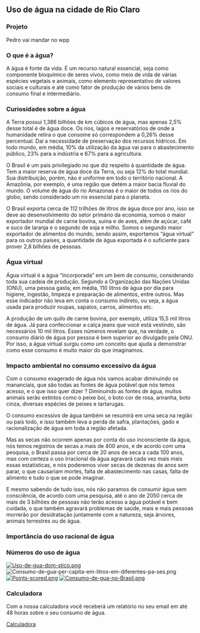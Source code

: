 ## Uso de água na cidade de Rio Claro
### Projeto
 Pedro vai mandar no wpp
 
### O que é a água?
A água é fonte da vida. É um recurso natural essencial, seja como componente bioquímico de seres vivos, como meio de vida de várias espécies vegetais e animais, como elemento representativo de valores sociais e culturais e até como fator de produção de vários bens de consumo final e intermediário.

### Curiosidades sobre a água

A Terra possui 1,386 bilhões de km cúbicos de água, mas apenas 2,5% desse total é de água doce. Os rios, lagos e reservatórios de onde a humanidade retira o que consome só correspondem a 0,26% desse percentual. Daí a necessidade de preservação dos recursos hídricos. Em todo mundo, em média, 10% da utilização da água vai para o abastecimento público, 23% para a indústria e 67% para a agricultura.

O Brasil é um país privilegiado no que diz respeito à quantidade de água. Tem a maior reserva de água doce da Terra, ou seja 12% do total mundial. Sua distribuição, porém, não é uniforme em todo o território nacional. A Amazônia, por exemplo, é uma região que detém a maior bacia fluvial do mundo. O volume de água do rio Amazonas é o maior de todos os rios do globo, sendo considerado um rio essencial para o planeta.

O Brasil exporta cerca de 112 trilhões de
litros de água doce por ano, isso se deve ao desenvolvimento do setor primário 
da economia, somos o maior exportador mundial de carne bovina, 
suína e de aves, além de açúcar, café e suco
de laranja e o segundo de soja e milho. Somos o segundo maior exportador de
alimentos do mundo, sendo assim, exportamos “água virtual” para os outros países,
a quantidade de água exportada é o suficiente para prover 2,8 bilhões de
pessoas.

### Água virtual

Água virtual é a água “incorporada” em um bem de consumo, considerando toda
sua cadeia de produção. Segundo a Organização das Nações Unidas (ONU), uma
pessoa gasta, em média, 110 litros de água por dia para higiene, ingestão, limpeza
e preparação de alimentos, entre outros. Mas esse indicador não leva em conta o
consumo indireto, ou seja, a água usada para produzir roupas, sapatos, carros,
alimentos etc.

A produção de um quilo de carne bovina, por exemplo, utiliza 15,5 mil litros de água.
Já para confeccionar a calça jeans que você está vestindo, são necessários 10 mil
litros. Esses números revelam que, na verdade, o consumo diário de água por
pessoa é bem superior ao divulgado pela ONU. Por isso, a água virtual surgiu como
um conceito que ajuda a demonstrar como esse consumo é muito maior do que
imaginamos.

### Impacto ambiental no consumo excessivo da água

Com o consumo exagerado de água nós vamos acabar diminuindo os mananciais, que são todas as fontes de água potável que nós temos acesso, e o que isso quer dizer ? Diminuindo as fontes de água, muitos animais serão extintos como o peixe boi, o boto cor de rosa, ariranha, boto cinza, diversas espécies de peixes e tartarugas.
	
  O consumo excessivo de água também se resumirá em uma seca na região ou país todo, e isso também leva a perda de safra, plantações, gado e racionalização de água em toda a região afetada.
	
  Mas as secas não ocorrem apenas por conta do uso inconsciente da água, nós temos registros de secas a mais de 400 anos, e de acordo com uma pesquisa, o Brasil passa por cerca de 20 anos de seca a cada 100 anos, mas com certeza o uso irracional da água agravará cada vez mais mais essas estatísticas, e nós poderemos viver secas de dezenas de anos sem parar, o que causariam mortes, falta de abastecimento nas casas, falta de alimento e tudo o que se pode imaginar.
	
  E mesmo sabendo de tudo isso, nós não paramos de consumir água sem consciência, de acordo com uma pesquisa, até o ano de 2050 cerca de mais de 3 bilhões de pessoas não terão acesso a água potável e bem cuidada, o que também agravará problemas de saúde, mais e mais pessoas morrerão por desidratação juntamente com a natureza, seja árvores, animais terrestres ou de água.

### Importância do uso racional de água


### Números do uso de água 
[![Uso-de-gua-dom-stico.png](https://i.postimg.cc/wjq3tJK0/Uso-de-gua-dom-stico.png)](https://postimg.cc/Cz2wXRxq)
![Consumo-de-gua-per-capita-em-litros-em-diferentes-pa-ses.png](https://i.postimg.cc/FR3hCs5Y/Consumo-de-gua-per-capita-em-litros-em-diferentes-pa-ses.png)
[![Points-scored.png](https://i.postimg.cc/Xqg43Hv3/Points-scored.png)](https://postimg.cc/CndWs4D6)
[![Consumo-de-gua-no-Brasil.png](https://i.postimg.cc/441gY0JR/Consumo-de-gua-no-Brasil.png)](https://postimg.cc/dDDXX4k5)

### Calculadora
  Com a nossa calculadora você receberá um relatório no seu email em até 48 horas sobre o seu consumo de água.
  
[Calculadora](https://forms.gle/ZjLUYJvo5T9x4WNv5)
